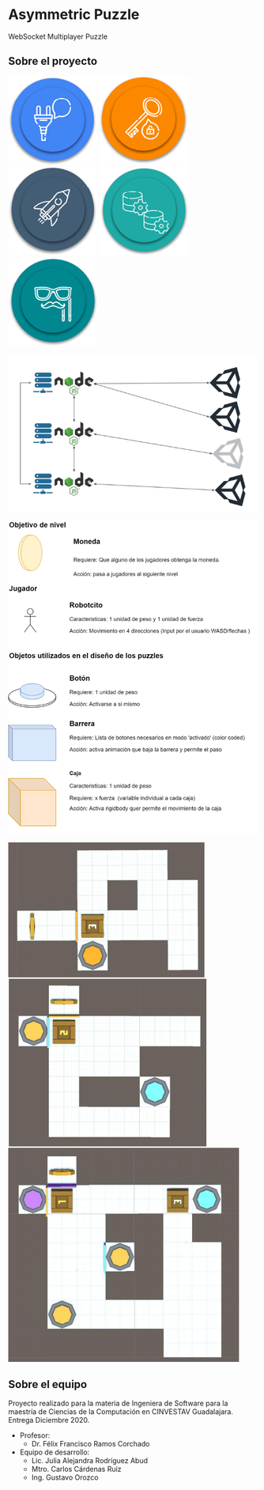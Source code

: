 # Asymmetric Puzzle 
WebSocket Multiplayer Puzzle
  
## Sobre el proyecto
![](images/00_implementarwebsocket.PNG)
![](images/01_utilizarcifradoSSL.PNG)
![](images/02_nodejsWebservice.PNG)
![](images/03_InterconexionServidores.PNG)
![](images/04_ClienteSuplantador.PNG)

![](images/06_Conexiones.PNG)

![](images/07_GameElements.png)

![](images/nivel1.PNG)
![](images/nivel2.PNG)
![](images/nivel3.PNG)

## Sobre el equipo
Proyecto realizado para la materia de Ingeniera de Software para la maestría de Ciencias de la Computación en CINVESTAV Guadalajara. Entrega Diciembre 2020.
* Profesor: 
  * Dr. Félix Francisco Ramos Corchado
* Equipo de desarrollo:
  * Lic. Julia Alejandra Rodríguez Abud
  * Mtro. Carlos Cárdenas Ruiz
  * Ing. Gustavo Orozco
